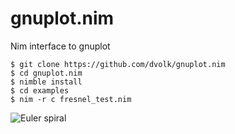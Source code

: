 gnuplot.nim
===========

Nim interface to gnuplot

    $ git clone https://github.com/dvolk/gnuplot.nim
    $ cd gnuplot.nim
    $ nimble install
    $ cd examples
    $ nim -r c fresnel_test.nim

![Euler spiral](https://i.imgur.com/mXnmj0V.png)
